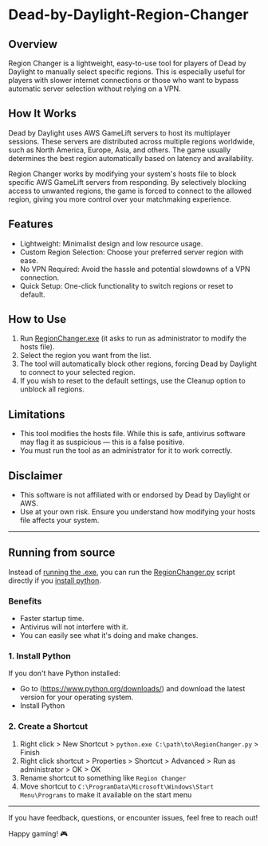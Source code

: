 # Dead-by-Daylight-Region-Changer
## Overview
Region Changer is a lightweight, easy-to-use tool for players of Dead by Daylight to manually select specific regions. This is especially useful for players with slower internet connections or those who want to bypass automatic server selection without relying on a VPN.

## How It Works
Dead by Daylight uses AWS GameLift servers to host its multiplayer sessions. These servers are distributed across multiple regions worldwide, such as North America, Europe, Asia, and others. The game usually determines the best region automatically based on latency and availability.

Region Changer works by modifying your system's hosts file to block specific AWS GameLift servers from responding. By selectively blocking access to unwanted regions, the game is forced to connect to the allowed region, giving you more control over your matchmaking experience.

## Features
- Lightweight: Minimalist design and low resource usage.
- Custom Region Selection: Choose your preferred server region with ease.
- No VPN Required: Avoid the hassle and potential slowdowns of a VPN connection.
- Quick Setup: One-click functionality to switch regions or reset to default.

## How to Use
1. Run [RegionChanger.exe](https://github.com/snoggles/Dead-by-Daylight-Region-Changer/releases/latest/download/RegionChanger.exe) (it asks to run as administrator to modify the hosts file).
2. Select the region you want from the list.
3. The tool will automatically block other regions, forcing Dead by Daylight to connect to your selected region.
4. If you wish to reset to the default settings, use the Cleanup option to unblock all regions.

## Limitations
- This tool modifies the hosts file. While this is safe, antivirus software may flag it as suspicious — this is a false positive.
- You must run the tool as an administrator for it to work correctly.

## Disclaimer
- This software is not affiliated with or endorsed by Dead by Daylight or AWS.
- Use at your own risk. Ensure you understand how modifying your hosts file affects your system.

---

## Running from source

Instead of [running the .exe](#how-to-use), you can run the [RegionChanger.py](https://github.com/snoggles/Dead-by-Daylight-Region-Changer/releases/latest/download/RegionChanger.py) script directly if you [install python](#1-install-python).

### Benefits
- Faster startup time.
- Antivirus will not interfere with it.
- You can easily see what it's doing and make changes.

### 1. Install Python
If you don't have Python installed:
- Go to (https://www.python.org/downloads/) and download the latest version for your operating system.
- Install Python

### 2. Create a Shortcut
1. Right click > New Shortcut > `python.exe C:\path\to\RegionChanger.py` > Finish
2. Right click shortcut > Properties > Shortcut > Advanced > Run as administrator > OK > OK
3. Rename shortcut to something like `Region Changer`
4. Move shortcut to `C:\ProgramData\Microsoft\Windows\Start Menu\Programs` to make it available on the start menu

---

If you have feedback, questions, or encounter issues, feel free to reach out!

Happy gaming! 🎮
